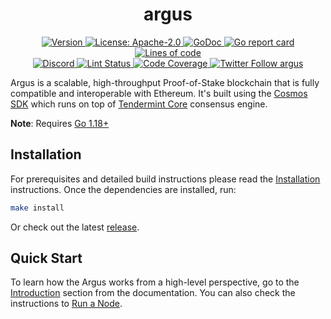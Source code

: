 <!--
parent:
  order: false
-->

<div align="center">
  <h1> argus </h1>
</div>

<div align="center">
  <a href="https://github.com/louisliu2048/argus/releases/latest">
    <img alt="Version" src="https://img.shields.io/github/tag/tharsis/argus.svg" />
  </a>
  <a href="https://github.com/louisliu2048/argus/blob/main/LICENSE">
    <img alt="License: Apache-2.0" src="https://img.shields.io/github/license/tharsis/argus.svg" />
  </a>
  <a href="https://pkg.go.dev/github.com/louisliu2048/argus">
    <img alt="GoDoc" src="https://godoc.org/github.com/louisliu2048/argus?status.svg" />
  </a>
  <a href="https://goreportcard.com/report/github.com/louisliu2048/argus">
    <img alt="Go report card" src="https://goreportcard.com/badge/github.com/louisliu2048/argus"/>
  </a>
  <a href="https://bestpractices.coreinfrastructure.org/projects/5018">
    <img alt="Lines of code" src="https://img.shields.io/tokei/lines/github/tharsis/argus">
  </a>
</div>
<div align="center">
  <a href="https://discord.gg/argus">
    <img alt="Discord" src="https://img.shields.io/discord/809048090249134080.svg" />
  </a>
  <a href="https://github.com/louisliu2048/argus/actions?query=branch%3Amain+workflow%3ALint">
    <img alt="Lint Status" src="https://github.com/louisliu2048/argus/actions/workflows/lint.yml/badge.svg?branch=main" />
  </a>
  <a href="https://codecov.io/gh/tharsis/argus">
    <img alt="Code Coverage" src="https://codecov.io/gh/tharsis/evmos/branch/main/graph/badge.svg" />
  </a>
  <a href="https://twitter.com/EvmosOrg">
    <img alt="Twitter Follow argus" src="https://img.shields.io/twitter/follow/EvmosOrg"/>
  </a>
</div>

Argus is a scalable, high-throughput Proof-of-Stake blockchain that is fully compatible and
interoperable with Ethereum. It's built using the [Cosmos SDK](https://github.com/cosmos/cosmos-sdk/) which runs on top of [Tendermint Core](https://github.com/tendermint/tendermint) consensus engine.

**Note**: Requires [Go 1.18+](https://golang.org/dl/)

## Installation

For prerequisites and detailed build instructions please read the [Installation](https://evmos.dev/validators/quickstart/installation.html) instructions. Once the dependencies are installed, run:

```bash
make install
```

Or check out the latest [release](https://github.com/louisliu2048/argus/releases).

## Quick Start

To learn how the Argus works from a high-level perspective, go to the [Introduction](https://evmos.dev/about/intro/overview.html) section from the documentation. You can also check the instructions to [Run a Node](https://evmos.dev/validators/quickstart/run_node.html).
